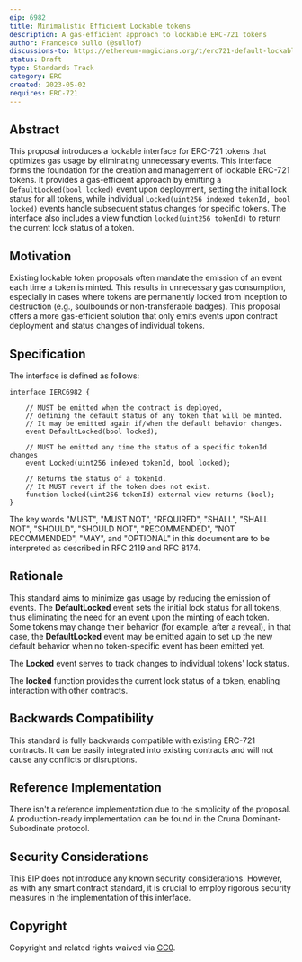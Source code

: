 ```yaml
---
eip: 6982
title: Minimalistic Efficient Lockable tokens
description: A gas-efficient approach to lockable ERC-721 tokens
author: Francesco Sullo (@sullof)
discussions-to: https://ethereum-magicians.org/t/erc721-default-lockable-proposal/13366
status: Draft
type: Standards Track
category: ERC
created: 2023-05-02
requires: ERC-721
---
```


## Abstract

This proposal introduces a lockable interface for ERC-721 tokens that optimizes gas usage by eliminating unnecessary events. This interface forms the foundation for the creation and management of lockable ERC-721 tokens. It provides a gas-efficient approach by emitting a `DefaultLocked(bool locked)` event upon deployment, setting the initial lock status for all tokens, while individual `Locked(uint256 indexed tokenId, bool locked)` events handle subsequent status changes for specific tokens. The interface also includes a view function `locked(uint256 tokenId)` to return the current lock status of a token.

## Motivation

Existing lockable token proposals often mandate the emission of an event each time a token is minted. This results in unnecessary gas consumption, especially in cases where tokens are permanently locked from inception to destruction (e.g., soulbounds or non-transferable badges). This proposal offers a more gas-efficient solution that only emits events upon contract deployment and status changes of individual tokens.

## Specification

The interface is defined as follows:

```solidity
interface IERC6982 {
  
    // MUST be emitted when the contract is deployed, 
    // defining the default status of any token that will be minted.
    // It may be emitted again if/when the default behavior changes.
    event DefaultLocked(bool locked);

    // MUST be emitted any time the status of a specific tokenId changes
    event Locked(uint256 indexed tokenId, bool locked);

    // Returns the status of a tokenId.
    // It MUST revert if the token does not exist.
    function locked(uint256 tokenId) external view returns (bool);
}

```

The key words "MUST", "MUST NOT", "REQUIRED", "SHALL", "SHALL NOT", "SHOULD", "SHOULD NOT", "RECOMMENDED", "NOT RECOMMENDED", "MAY", and "OPTIONAL" in this document are to be interpreted as described in RFC 2119 and RFC 8174.

## Rationale

This standard aims to minimize gas usage by reducing the emission of events. The **DefaultLocked** event sets the initial lock status for all tokens, thus eliminating the need for an event upon the minting of each token. Some tokens may change their behavior (for example, after a reveal), in that case, the **DefaultLocked** event may be emitted again to set up the new default behavior when no token-specific event has been emitted yet. 

The **Locked** event serves to track changes to individual tokens' lock status.

The **locked** function provides the current lock status of a token, enabling interaction with other contracts.

## Backwards Compatibility

This standard is fully backwards compatible with existing ERC-721 contracts. It can be easily integrated into existing contracts and will not cause any conflicts or disruptions.

## Reference Implementation

There isn't a reference implementation due to the simplicity of the proposal.
A production-ready implementation can be found in the Cruna Dominant-Subordinate protocol.


## Security Considerations

This EIP does not introduce any known security considerations. However, as with any smart contract standard, it is crucial to employ rigorous security measures in the implementation of this interface.

## Copyright

Copyright and related rights waived via [CC0](../LICENSE.md).
